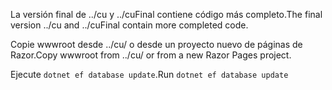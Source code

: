 <span data-ttu-id="db8f8-101">La versión final de ../cu y ../cuFinal contiene código más completo.</span><span class="sxs-lookup"><span data-stu-id="db8f8-101">The final version ../cu and ../cuFinal contain more completed code.</span></span>

<span data-ttu-id="db8f8-102">Copie wwwroot desde ../cu/ o desde un proyecto nuevo de páginas de Razor.</span><span class="sxs-lookup"><span data-stu-id="db8f8-102">Copy wwwroot from ../cu/ or from a new Razor Pages project.</span></span>

<span data-ttu-id="db8f8-103">Ejecute `dotnet ef database update`.</span><span class="sxs-lookup"><span data-stu-id="db8f8-103">Run `dotnet ef database update`</span></span>
